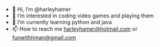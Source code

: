 - 👋 Hi, I’m @harleyhamer
- 👀 I’m interested in coding video games and playing them
- 🌱 I’m currently learning python and java
- 📫 How to reach me harleyhamer@hotmail.com or funwithhman@gmail.com

<!---
harleyhamer/harleyhamer is a ✨ special ✨ repository because its `README.md` (this file) appears on your GitHub profile.
You can click the Preview link to take a look at your changes.
--->
